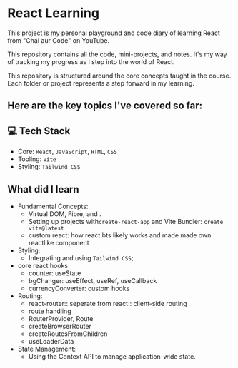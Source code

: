# React Learning
This project is my personal playground and code diary of learning React from "Chai aur Code" on YouTube.


This repository contains all the code, mini-projects, and notes. It's my way of tracking my progress as I step into the world of React.

This repository is structured around the core concepts taught in the course. Each folder or project represents a step forward in my learning. 

## Here are the key topics I've covered so far:

## 💻 Tech Stack
- Core: `React`, `JavaScript`, `HTML`, `CSS`
- Tooling: `Vite`
- Styling: `Tailwind CSS`

## What did I learn

- Fundamental Concepts:
  - Virtual DOM, Fibre, and .
  - Setting up projects with`create-react-app` and Vite Bundler: `create vite@latest`
  - custom react: how react bts likely works and made made own reactlike component
- Styling:
  - Integrating and using `Tailwind CSS`;
- core react hooks
  - counter: useState
  - bgChanger: useEffect, useRef, useCallback
  - currencyConverter: custom hooks
- Routing:
  - react-router:: seperate from react:: client-side routing
  - route handling
  - RouterProvider, Route 
  - createBrowserRouter
  - createRoutesFromChildren
  - useLoaderData
- State Management:
  - Using the Context API to manage application-wide state.